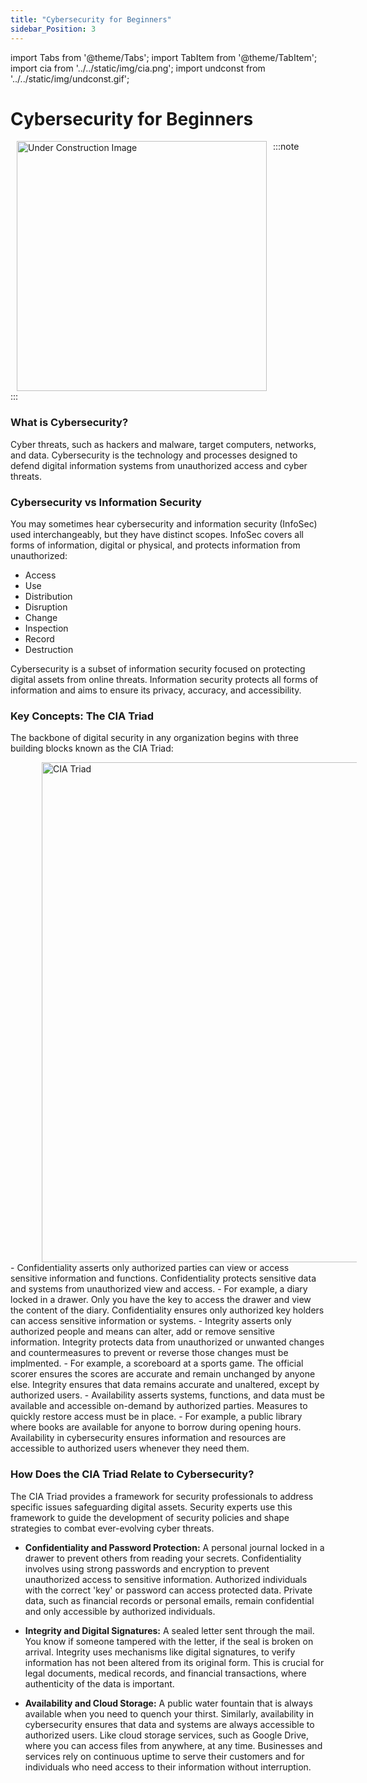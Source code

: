 ```yaml
---
title: "Cybersecurity for Beginners" 
sidebar_Position: 3
---
```


import Tabs from '@theme/Tabs';
import TabItem from '@theme/TabItem';
import cia from '../../static/img/cia.png';
import undconst from '../../static/img/undconst.gif';

# Cybersecurity for Beginners

<!--  -->
:::note
<img align="left" src={undconst} alt="Under Construction Image" width="400" hspace="10"/>
<br clear="both"/>
:::

### What is Cybersecurity?
Cyber threats, such as hackers and malware, target computers, networks, and data. Cybersecurity is the technology and processes designed to defend digital information systems from unauthorized access and cyber threats.


### Cybersecurity vs Information Security
You may sometimes hear cybersecurity and information security (InfoSec) used interchangeably, but they have distinct scopes. InfoSec covers all forms of information, digital or physical, and protects information from unauthorized:

- Access
- Use 
- Distribution
- Disruption
- Change 
- Inspection
- Record
- Destruction  

Cybersecurity is a subset of information security focused on protecting digital assets from online threats. Information security protects all forms of information and aims to ensure its privacy, accuracy, and accessibility. 

### Key Concepts: The CIA Triad
The backbone of digital security in any organization begins with three building blocks known as the CIA Triad:  

<img align="float" src={cia} alt="CIA Triad" width="800" hspace="50"/>
 
<Tabs>
  <TabItem value="Confidentiality" label="Confidentiality: Keeping Information Secret" default>
  - Confidentiality asserts only authorized parties can view or access sensitive information and functions. Confidentiality protects sensitive data and systems from unauthorized view and access.  
  - For example, a diary locked in a drawer. Only you have the key to access the drawer and view the content of the diary. Confidentiality ensures only authorized key holders can access sensitive information or systems.
  </TabItem>
  
  <TabItem value="Integrity" label="Integrity: Ensuring Data Accuracy and Trustworthiness">
  - Integrity asserts only authorized people and means can alter, add or remove sensitive information. Integrity protects data from unauthorized or unwanted changes and countermeasures to prevent or reverse those changes must be implmented.
  - For example, a scoreboard at a sports game. The official scorer ensures the scores are accurate and remain unchanged by anyone else. Integrity ensures that data remains accurate and unaltered, except by authorized users. 
  </TabItem>

  <TabItem value="Availability" label="Availability: Reliable Access to Information">
  - Availability asserts systems, functions, and data must be available and accessible on-demand by authorized parties. Measures to quickly restore access must be in place.
  - For example, a public library where books are available for anyone to borrow during opening hours. Availability in cybersecurity ensures information and resources are accessible to authorized users whenever they need them.
  </TabItem>
</Tabs>


### How Does the CIA Triad Relate to Cybersecurity?
The CIA Triad provides a framework for security professionals to address specific issues safeguarding digital assets. Security experts use this framework to guide the development of security policies and shape strategies to combat ever-evolving cyber threats.

- **Confidentiality and Password Protection:** A personal journal locked in a drawer to prevent others from reading your secrets. Confidentiality involves using strong passwords and encryption to prevent unauthorized access to sensitive information. Authorized individuals with the correct 'key' or password can access protected data. Private data, such as financial records or personal emails, remain confidential and only accessible by authorized individuals.  

- **Integrity and Digital Signatures:** A sealed letter sent through the mail. You know if someone tampered with the letter, if the seal is broken on arrival. Integrity uses mechanisms like digital signatures, to verify information has not been altered from its original form. This is crucial for legal documents, medical records, and financial transactions, where authenticity of the data is important. 

- **Availability and Cloud Storage:** A public water fountain that is always available when you need to quench your thirst. Similarly, availability in cybersecurity ensures that data and systems are always accessible to authorized users. Like cloud storage services, such as Google Drive, where you can access files from anywhere, at any time. Businesses and services rely on continuous uptime to serve their customers and for individuals who need access to their information without interruption.
